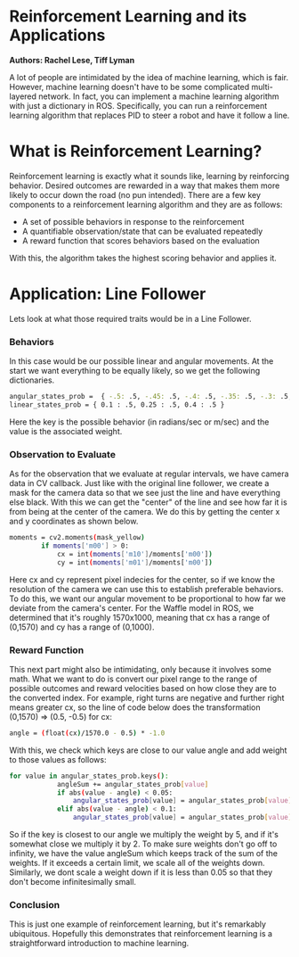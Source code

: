 # Reinforcement Learning and its Applications
**Authors: Rachel Lese, Tiff Lyman**

A lot of people are intimidated by the idea of machine learning, which is fair. However, machine learning doesn't have to be some complicated multi-layered network. In fact, you can implement a machine learning algorithm with just a dictionary in ROS. Specifically, you can run a reinforcement learning algorithm that replaces PID to steer a robot and have it follow a line.


# What is Reinforcement Learning?
Reinforcement learning is exactly what it sounds like, learning by reinforcing behavior. Desired outcomes are rewarded in a way that makes them more likely to occur down the road (no pun intended). There are a few key components to a reinforcement learning algorithm and they are as follows:
  - A set of possible behaviors in response to the reinforcement
  - A quantifiable observation/state that can be evaluated repeatedly
  - A reward function that scores behaviors based on the evaluation

With this, the algorithm takes the highest scoring behavior and applies it.
  

# Application: Line Follower
Lets look at what those required traits would be in a Line Follower. 
### Behaviors
In this case would be our possible linear and angular movements. At the start we want everything to be equally likely, so we get the following dictionaries.
```sh
angular_states_prob =  { -.5: .5, -.45: .5, -.4: .5, -.35: .5, -.3: .5, -.25: .5, -.2: .5, -.15: .5, -.1: .5, -.05: .5, 0 : .5, .05 : .5, .1 : .5, .15 : .5, .2: .5, .25: .5, .3: .5, .35: .5, .4: .5, .45: .5, .5: .5 }
linear_states_prob = { 0.1 : .5, 0.25 : .5, 0.4 : .5 }
```
Here the key is the possible behavior (in radians/sec or m/sec) and the value is the associated weight. 

### Observation to Evaluate
As for the observation that we evaluate at regular intervals, we have camera data in CV callback. Just like with the original line follower, we create a mask for the camera data so that we see just the line and have everything else black. With this we can get the "center" of the line and see how far it is from being at the center of the camera. We do this by getting the center x and y coordinates as shown below.
```sh
moments = cv2.moments(mask_yellow)
        if moments['m00'] > 0:
            cx = int(moments['m10']/moments['m00'])
            cy = int(moments['m01']/moments['m00'])
```
Here cx and cy represent pixel indecies for the center, so if we know the resolution of the camera we can use this to establish preferable behaviors. To do this, we want our angular movement to be proportional to how far we deviate from the camera's center. For the Waffle model in ROS, we determined that it's roughly 1570x1000, meaning that cx has a range of (0,1570) and cy has a range of (0,1000).

### Reward Function
This next part might also be intimidating, only because it involves some math. What we want to do is convert our pixel range to the range of possible outcomes and reward velocities based on how close they are to the converted index. For example, right turns are negative and further right means greater cx, so the line of code below does the transformation (0,1570) => (0.5, -0.5) for cx:
```sh
angle = (float(cx)/1570.0 - 0.5) * -1.0
```
With this, we check which keys are close to our value angle and add weight to those values as follows:
```sh
for value in angular_states_prob.keys():
            angleSum += angular_states_prob[value]
            if abs(value - angle) < 0.05:
                angular_states_prob[value] = angular_states_prob[value]*5
            elif abs(value - angle) < 0.1:
                angular_states_prob[value] = angular_states_prob[value]*2
```
So if the key is closest to our angle we multiply the weight by 5, and if it's somewhat close we multiply it by 2. To make sure weights don't go off to infinity, we have the value angleSum which keeps track of the sum of the weights. If it exceeds a certain limit, we scale all of the weights down. Similarly, we dont scale a weight down if it is less than 0.05 so that they don't become infinitesimally small.

### Conclusion
This is just one example of reinforcement learning, but it's remarkably ubiquitous. Hopefully this demonstrates that reinforcement learning is a straightforward introduction to machine learning. 







